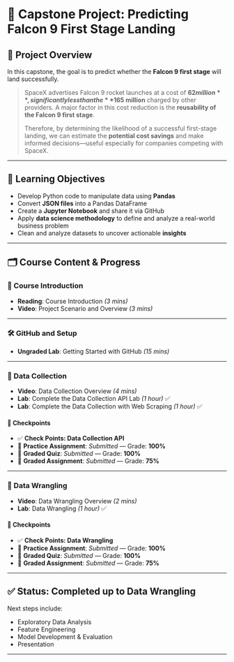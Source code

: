 # 🚀 Capstone Project: Predicting Falcon 9 First Stage Landing
## 📘 Project Overview

In this capstone, the goal is to predict whether the **Falcon 9 first stage** will land successfully.

> SpaceX advertises Falcon 9 rocket launches at a cost of **$62 million**, significantly less than the **$165 million** charged by other providers. A major factor in this cost reduction is the **reusability of the Falcon 9 first stage**.  
>  
> Therefore, by determining the likelihood of a successful first-stage landing, we can estimate the **potential cost savings** and make informed decisions—useful especially for companies competing with SpaceX.

---

## 🎯 Learning Objectives

- Develop Python code to manipulate data using **Pandas**
- Convert **JSON files** into a Pandas DataFrame
- Create a **Jupyter Notebook** and share it via GitHub
- Apply **data science methodology** to define and analyze a real-world business problem
- Clean and analyze datasets to uncover actionable **insights**

---

## 🗂️ Course Content & Progress

### 🧭 Course Introduction
- **Reading**: Course Introduction *(3 mins)*  
- **Video**: Project Scenario and Overview *(3 mins)*

---

### 🛠️ GitHub and Setup
- **Ungraded Lab**: Getting Started with GitHub *(15 mins)*

---

### 📡 Data Collection
- **Video**: Data Collection Overview *(4 mins)*
- **Lab**: Complete the Data Collection API Lab *(1 hour)* ✅  
- **Lab**: Complete the Data Collection with Web Scraping *(1 hour)* ✅

#### 📍 Checkpoints
- ✅ **Check Points: Data Collection API**  
- 📝 **Practice Assignment**: *Submitted* — Grade: **100%**  
- 🧪 **Graded Quiz**: *Submitted* — Grade: **100%**  
- 🧪 **Graded Assignment**: *Submitted* — Grade: **75%**

---

### 🧹 Data Wrangling
- **Video**: Data Wrangling Overview *(2 mins)*
- **Lab**: Data Wrangling *(1 hour)* ✅

#### 📍 Checkpoints
- ✅ **Check Points: Data Wrangling**  
- 📝 **Practice Assignment**: *Submitted* — Grade: **100%**  
- 🧪 **Graded Quiz**: *Submitted* — Grade: **100%**  
- 🧪 **Graded Assignment**: *Submitted* — Grade: **75%**

---

## ✅ Status: Completed up to Data Wrangling

Next steps include:
- Exploratory Data Analysis
- Feature Engineering
- Model Development & Evaluation
- Presentation

---
